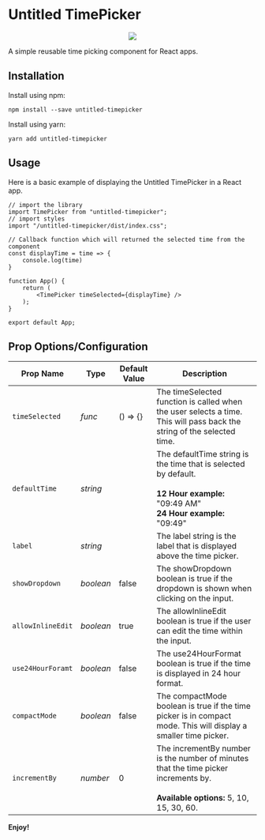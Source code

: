 # Untitled TimePicker

<p align="center">
    <img src="https://i.imgur.com/sekTOYo.gif" />
</p>

A simple reusable time picking component for React apps.

## Installation

Install using npm:

`npm install --save untitled-timepicker`

Install using yarn:

`yarn add untitled-timepicker`

## Usage

Here is a basic example of displaying the Untitled TimePicker in a React app.

```
// import the library
import TimePicker from "untitled-timepicker";
// import styles
import "/untitled-timepicker/dist/index.css";

// Callback function which will returned the selected time from the component
const displayTime = time => {
    console.log(time)
}

function App() {
    return (
        <TimePicker timeSelected={displayTime} />
    );
}

export default App;
```

## Prop Options/Configuration

| Prop Name         | Type      | Default Value | Description                                                                                                                            |
| ----------------- | --------- | ------------- | -------------------------------------------------------------------------------------------------------------------------------------- |
| `timeSelected`    | _func_    | () => {}      | The timeSelected function is called when the user selects a time. This will pass back the string of the selected time.                 |
| `defaultTime`     | _string_  |               | The defaultTime string is the time that is selected by default.<br><br>**12 Hour example:** "09:49 AM"<br>**24 Hour example:** "09:49" |
| `label`           | _string_  |               | The label string is the label that is displayed above the time picker.                                                                 |
| `showDropdown`    | _boolean_ | false         | The showDropdown boolean is true if the dropdown is shown when clicking on the input.                                                  |
| `allowInlineEdit` | _boolean_ | true          | The allowInlineEdit boolean is true if the user can edit the time within the input.                                                    |
| `use24HourForamt` | _boolean_ | false         | The use24HourFormat boolean is true if the time is displayed in 24 hour format.                                                        |
| `compactMode`     | _boolean_ | false         | The compactMode boolean is true if the time picker is in compact mode. This will display a smaller time picker.                        |
| `incrementBy`     | _number_  | 0             | The incrementBy number is the number of minutes that the time picker increments by.<br><br>**Available options:** 5, 10, 15, 30, 60.   |

**Enjoy!**
